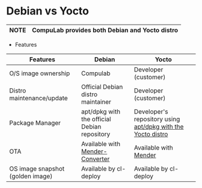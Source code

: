 # Debian vs Yocto

|NOTE|CompuLab provides both Debian and Yocto distro|
|---|---|

* Features

|Features|Debian|Yocto|
|---|---|---|
|O/S image ownership|Compulab|Developer (customer)|
|Distro maintenance/update|Official Debian distro maintainer|Developer (customer)|
|Package Manager|apt/dpkg with the official Debian repository|Developer's repository using [apt/dpkg with the Yocto distro](https://github.com/compulab-yokneam/Documentation/wiki/Yocto-deb-repository)|
|OTA|Available with [Mender-Converter](https://github.com/compulab-yokneam/mender-convert-compulab)|Available with [Mender](https://github.com/compulab-yokneam/meta-mender-compulab)|
|OS image snapshot (golden image)|Available by cl-deploy|Available by cl-deploy|
